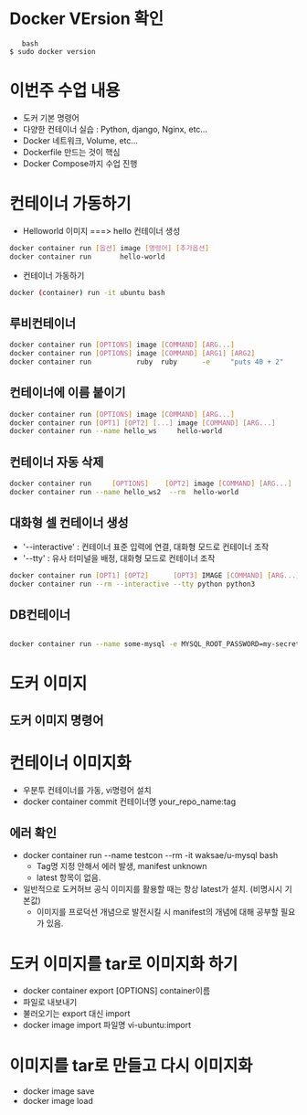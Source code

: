 # Docker VErsion 확인

```
   bash
$ sudo docker version
```

# 이번주 수업 내용
- 도커 기본 명령어
- 다양한 컨테이너 실습 : Python, django, Nginx, etc...
- Docker 네트워크, Volume, etc...
- Dockerfile 만드는 것이 핵심
- Docker Compose까지 수업 진행

# 컨테이너 가동하기
- Helloworld 이미지 ===> hello 컨테이너 생성
```bash
docker container run [옵션] image [명령어] [추가옵션]
docker container run       hello-world
```

- 컨테이너 가동하기
```bash
docker (container) run -it ubuntu bash
```

## 루비컨테이너 
```bash
docker container run [OPTIONS] image [COMMAND] [ARG...]
docker container run [OPTIONS] image [COMMAND] [ARG1] [ARG2]
docker container run           ruby  ruby      -e     "puts 40 + 2"
```

## 컨테이너에 이름 붙이기
```bash
docker container run [OPTIONS] image [COMMAND] [ARG...]
docker container run [OPT1] [OPT2] [...] image [COMMAND] [ARG...]
docker container run --name hello_ws     hello-world
```

## 컨테이너 자동 삭제
```bash
docker container run     [OPTIONS]    [OPT2] image [COMMAND] [ARG...]
docker container run --name hello_ws2  --rm  hello-world
```

## 대화형 셀 컨테이너 생성
- '--interactive' : 컨테이너 표준 입력에 연결, 대화형 모드로 컨테이너 조작
- '--tty' : 유사 터미널을 배정, 대화형 모드로 컨테이너 조작
```bash
docker container run [OPT1] [OPT2]      [OPT3] IMAGE [COMMAND] [ARG...]
docker container run --rm --interactive --tty python python3
```

## DB컨테이너
```bash

docker container run --name some-mysql -e MYSQL_ROOT_PASSWORD=my-secret-pw -d mysql:tag
```

# 도커 이미지
## 도커 이미지 명령어

# 컨테이너 이미지화
- 우분투 컨테이너를 가동, vi명령어 설치
- docker container commit 컨테이너명 your_repo_name:tag

## 에러 확인
- docker container run --name testcon --rm -it waksae/u-mysql bash
   + Tag명 지정 안해서 에러 발생, manifest unknown
   + latest 항목이 없음.
- 일반적으로 도커허브 공식 이미지를 활용할 때는 항상 latest가 설치. (비명시시 기본값)
   + 이미지를 프로덕션 개념으로 발전시킬 시 manifest의 개념에 대해 공부할 필요가 있음.

# 도커 이미지를 tar로 이미지화 하기
- docker container export [OPTIONS] container이름
- 파일로 내보내기
- 불러오기는 export 대신 import
- docker image import 파일명 vi-ubuntu:import

# 이미지를 tar로 만들고 다시 이미지화
- docker image save
- docker image load

